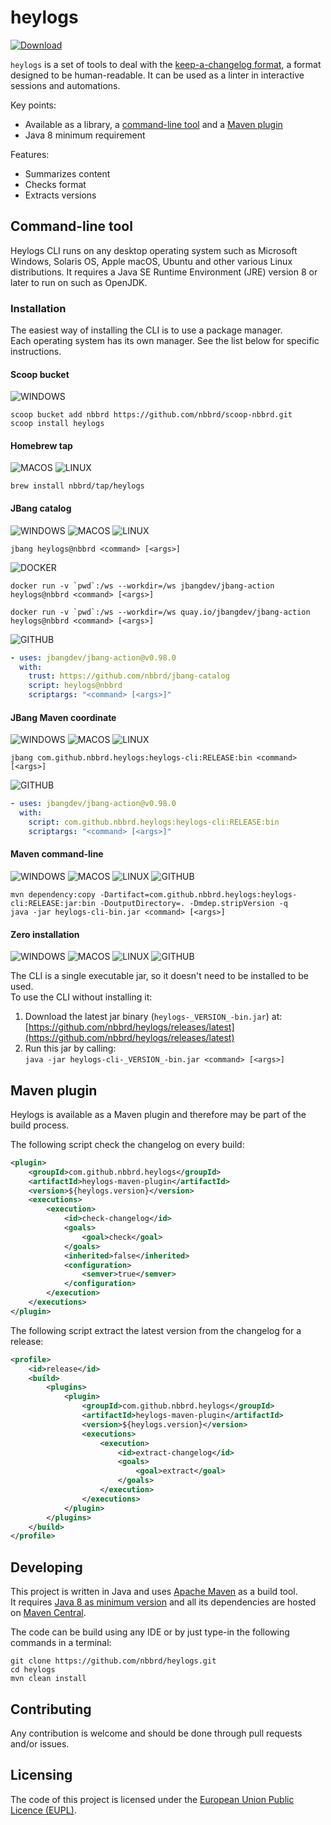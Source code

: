 # heylogs

[![Download](https://img.shields.io/github/release/nbbrd/heylogs.svg)](https://github.com/nbbrd/heylogs/releases/latest)

`heylogs` is a set of tools to deal with the [keep-a-changelog format](https://keepachangelog.com),
a format designed to be human-readable.
It can be used as a linter in interactive sessions and automations.

Key points:

- Available as a library, a [command-line tool](#installation) and a [Maven plugin](#maven-plugin)
- Java 8 minimum requirement

Features:

- Summarizes content
- Checks format
- Extracts versions

## Command-line tool

Heylogs CLI runs on any desktop operating system such as Microsoft Windows, 
Solaris OS, Apple macOS, Ubuntu and other various Linux distributions. 
It requires a Java SE Runtime Environment (JRE) version 8 or later to run on such as OpenJDK.

### Installation

The easiest way of installing the CLI is to use a package manager.  
Each operating system has its own manager. See the list below for specific instructions.

#### Scoop bucket

![WINDOWS]

```shell
scoop bucket add nbbrd https://github.com/nbbrd/scoop-nbbrd.git
scoop install heylogs
```

#### Homebrew tap

![MACOS] ![LINUX]

```shell
brew install nbbrd/tap/heylogs
```

#### JBang catalog

![WINDOWS] ![MACOS] ![LINUX]

```shell
jbang heylogs@nbbrd <command> [<args>]
```

![DOCKER]

```shell
docker run -v `pwd`:/ws --workdir=/ws jbangdev/jbang-action heylogs@nbbrd <command> [<args>]
```

```shell
docker run -v `pwd`:/ws --workdir=/ws quay.io/jbangdev/jbang-action heylogs@nbbrd <command> [<args>]
```

![GITHUB]

```yml
- uses: jbangdev/jbang-action@v0.98.0
  with:
    trust: https://github.com/nbbrd/jbang-catalog
    script: heylogs@nbbrd
    scriptargs: "<command> [<args>]"
```

#### JBang Maven coordinate

![WINDOWS] ![MACOS] ![LINUX]

```shell
jbang com.github.nbbrd.heylogs:heylogs-cli:RELEASE:bin <command> [<args>]
```

![GITHUB]

```yml
- uses: jbangdev/jbang-action@v0.98.0
  with:
    script: com.github.nbbrd.heylogs:heylogs-cli:RELEASE:bin
    scriptargs: "<command> [<args>]"
```

#### Maven command-line

![WINDOWS] ![MACOS] ![LINUX] ![GITHUB]

```shell
mvn dependency:copy -Dartifact=com.github.nbbrd.heylogs:heylogs-cli:RELEASE:jar:bin -DoutputDirectory=. -Dmdep.stripVersion -q
java -jar heylogs-cli-bin.jar <command> [<args>]
```

#### Zero installation

![WINDOWS] ![MACOS] ![LINUX] ![GITHUB]

The CLI is a single executable jar, so it doesn't need to be installed to be used.  
To use the CLI without installing it:

1. Download the latest jar binary (`heylogs-_VERSION_-bin.jar`) at:  
   [https://github.com/nbbrd/heylogs/releases/latest](https://github.com/nbbrd/heylogs/releases/latest)
2. Run this jar by calling:  
   `java -jar heylogs-cli-_VERSION_-bin.jar <command> [<args>]`

## Maven plugin

Heylogs is available as a Maven plugin and therefore may be part of the build process.

The following script check the changelog on every build:

```xml
<plugin>
    <groupId>com.github.nbbrd.heylogs</groupId>
    <artifactId>heylogs-maven-plugin</artifactId>
    <version>${heylogs.version}</version>
    <executions>
        <execution>
            <id>check-changelog</id>
            <goals>
                <goal>check</goal>
            </goals>
            <inherited>false</inherited>
            <configuration>
                <semver>true</semver>
            </configuration>
        </execution>
    </executions>
</plugin>
```

The following script extract the latest version from the changelog for a release:

```xml
<profile>
    <id>release</id>
    <build>
        <plugins>
            <plugin>
                <groupId>com.github.nbbrd.heylogs</groupId>
                <artifactId>heylogs-maven-plugin</artifactId>
                <version>${heylogs.version}</version>
                <executions>
                    <execution>
                        <id>extract-changelog</id>
                        <goals>
                            <goal>extract</goal>
                        </goals>
                    </execution>
                </executions>
            </plugin>
        </plugins>
    </build>
</profile>
```

## Developing

This project is written in Java and uses [Apache Maven](https://maven.apache.org/) as a build tool.  
It requires [Java 8 as minimum version](https://whichjdk.com/) and all its dependencies are hosted
on [Maven Central](https://search.maven.org/).

The code can be build using any IDE or by just type-in the following commands in a terminal:

```shell
git clone https://github.com/nbbrd/heylogs.git
cd heylogs
mvn clean install
```

## Contributing

Any contribution is welcome and should be done through pull requests and/or issues.

## Licensing

The code of this project is licensed under
the [European Union Public Licence (EUPL)](https://joinup.ec.europa.eu/page/eupl-text-11-12).

[WINDOWS]: https://img.shields.io/badge/-WINDOWS-068C09

[MACOS]: https://img.shields.io/badge/-MACOS-5319E7

[LINUX]: https://img.shields.io/badge/-LINUX-BC0250

[DOCKER]: https://img.shields.io/badge/-DOCKER-E2BC4A

[GITHUB]: https://img.shields.io/badge/-GITHUB-e4e669

[MAVEN]: https://img.shields.io/badge/-MAVEN-e4e669

[GRADLE]: https://img.shields.io/badge/-GRADLE-F813F7
